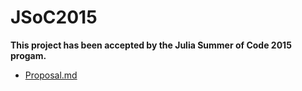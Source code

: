 # JSoC2015

**This project has been accepted by the Julia Summer of Code 2015 progam.**

* [Proposal.md](Proposal.md)
